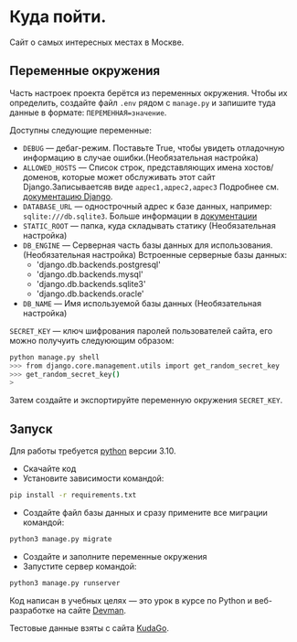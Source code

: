 # Куда пойти.

Cайт о самых интересных местах в Москве.

## Переменные окружения

Часть настроек проекта берётся из переменных окружения. Чтобы их определить, создайте файл `.env` рядом с `manage.py` и запишите туда данные в формате: `ПЕРЕМЕННАЯ=значение`.

Доступны следующие переменные:
- `DEBUG` — дебаг-режим. Поставьте True, чтобы увидеть отладочную информацию в случае ошибки.(Необязательная настройка)
- `ALLOWED_HOSTS` — Список строк, представляющих имена хостов/доменов, которые может обслуживать этот сайт Django.Записываетсяв виде `адрес1,адрес2,адрес3` Подробнее см. [документацию Django](https://docs.djangoproject.com/en/3.1/ref/settings/#allowed-hosts).
- `DATABASE_URL` — однострочный адрес к базе данных, например: `sqlite:///db.sqlite3`. Больше информации в [документации](https://github.com/jacobian/dj-database-url)
- `STATIC_ROOT` — папка, куда складывать статику (Необязательная настройка)
- `DB_ENGINE` — Серверная часть базы данных для использования. (Необязательная настройка)
Встроенные серверные базы данных:
  - 'django.db.backends.postgresql'
  - 'django.db.backends.mysql'
  - 'django.db.backends.sqlite3'
  - 'django.db.backends.oracle'
- `DB_NAME` — Имя используемой базы данных (Необязательная настройка)

`SECRET_KEY` — ключ шифрования паролей пользователей сайта, его можно получуить следуюющим образом:

```bash
python manage.py shell
>>> from django.core.management.utils import get_random_secret_key
>>> get_random_secret_key()
> 
```

Затем создайте и экспортируйте переменную окружения `SECRET_KEY`.

## Запуск
Для работы требуется [python](https://www.python.org/) версии 3.10. 
- Скачайте код
- Установите зависимости командой:
  
```bash
pip install -r requirements.txt
```

- Создайте файл базы данных и сразу примените все миграции командой:

```bash
python3 manage.py migrate
```

- Создайте и заполните переменные окружения
- Запустите сервер командой:

```bash
python3 manage.py runserver
```

Код написан в учебных целях — это урок в курсе по Python и веб-разработке на сайте [Devman](https://dvmn.org).

Тестовые данные взяты с сайта [KudaGo](https://kudago.com).
